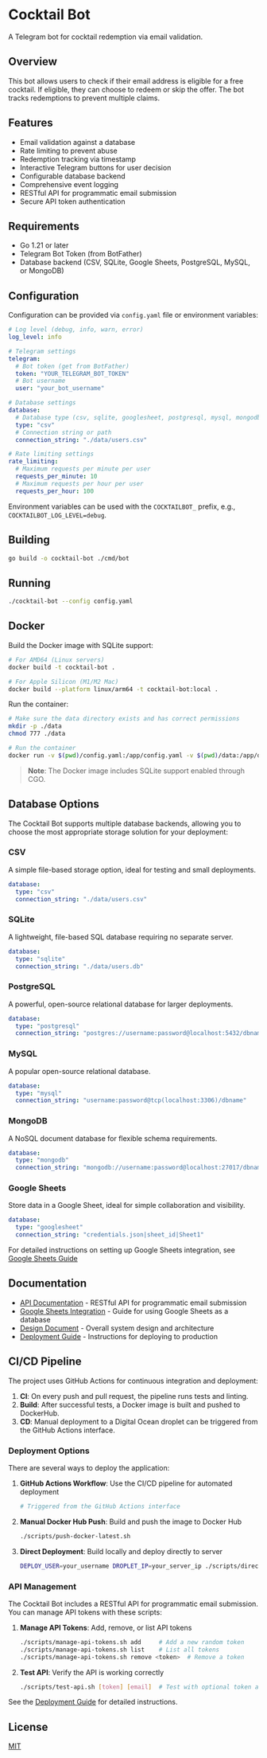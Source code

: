 # Cocktail Bot

A Telegram bot for cocktail redemption via email validation.

## Overview

This bot allows users to check if their email address is eligible for a free cocktail. If eligible, they can choose to redeem or skip the offer. The bot tracks redemptions to prevent multiple claims.

## Features

- Email validation against a database
- Rate limiting to prevent abuse
- Redemption tracking via timestamp
- Interactive Telegram buttons for user decision
- Configurable database backend
- Comprehensive event logging
- RESTful API for programmatic email submission
- Secure API token authentication

## Requirements

- Go 1.21 or later
- Telegram Bot Token (from BotFather)
- Database backend (CSV, SQLite, Google Sheets, PostgreSQL, MySQL, or MongoDB)

## Configuration

Configuration can be provided via `config.yaml` file or environment variables:

```yaml
# Log level (debug, info, warn, error)
log_level: info

# Telegram settings
telegram:
  # Bot token (get from BotFather)
  token: "YOUR_TELEGRAM_BOT_TOKEN"
  # Bot username
  user: "your_bot_username"

# Database settings
database:
  # Database type (csv, sqlite, googlesheet, postgresql, mysql, mongodb)
  type: "csv"
  # Connection string or path
  connection_string: "./data/users.csv"

# Rate limiting settings
rate_limiting:
  # Maximum requests per minute per user
  requests_per_minute: 10
  # Maximum requests per hour per user
  requests_per_hour: 100
```

Environment variables can be used with the `COCKTAILBOT_` prefix, e.g., `COCKTAILBOT_LOG_LEVEL=debug`.

## Building

```bash
go build -o cocktail-bot ./cmd/bot
```

## Running

```bash
./cocktail-bot --config config.yaml
```

## Docker

Build the Docker image with SQLite support:

```bash
# For AMD64 (Linux servers)
docker build -t cocktail-bot .

# For Apple Silicon (M1/M2 Mac)
docker build --platform linux/arm64 -t cocktail-bot:local .
```

Run the container:

```bash
# Make sure the data directory exists and has correct permissions
mkdir -p ./data
chmod 777 ./data

# Run the container
docker run -v $(pwd)/config.yaml:/app/config.yaml -v $(pwd)/data:/app/data -p 8080:8080 cocktail-bot
```

> **Note**: The Docker image includes SQLite support enabled through CGO.

## Database Options

The Cocktail Bot supports multiple database backends, allowing you to choose the most appropriate storage solution for your deployment:

### CSV

A simple file-based storage option, ideal for testing and small deployments.

```yaml
database:
  type: "csv"
  connection_string: "./data/users.csv"
```

### SQLite

A lightweight, file-based SQL database requiring no separate server.

```yaml
database:
  type: "sqlite"
  connection_string: "./data/users.db"
```

### PostgreSQL

A powerful, open-source relational database for larger deployments.

```yaml
database:
  type: "postgresql"
  connection_string: "postgres://username:password@localhost:5432/dbname"
```

### MySQL

A popular open-source relational database.

```yaml
database:
  type: "mysql"
  connection_string: "username:password@tcp(localhost:3306)/dbname"
```

### MongoDB

A NoSQL document database for flexible schema requirements.

```yaml
database:
  type: "mongodb"
  connection_string: "mongodb://username:password@localhost:27017/dbname"
```

### Google Sheets

Store data in a Google Sheet, ideal for simple collaboration and visibility.

```yaml
database:
  type: "googlesheet"
  connection_string: "credentials.json|sheet_id|Sheet1"
```

For detailed instructions on setting up Google Sheets integration, see [Google Sheets Guide](docs/googlesheets.md)

## Documentation

- [API Documentation](docs/api.md) - RESTful API for programmatic email submission
- [Google Sheets Integration](docs/googlesheets.md) - Guide for using Google Sheets as a database
- [Design Document](docs/design-document.md) - Overall system design and architecture
- [Deployment Guide](docs/deployment.md) - Instructions for deploying to production

## CI/CD Pipeline

The project uses GitHub Actions for continuous integration and deployment:

1. **CI**: On every push and pull request, the pipeline runs tests and linting.
2. **Build**: After successful tests, a Docker image is built and pushed to DockerHub.
3. **CD**: Manual deployment to a Digital Ocean droplet can be triggered from the GitHub Actions interface.

### Deployment Options

There are several ways to deploy the application:

1. **GitHub Actions Workflow**: Use the CI/CD pipeline for automated deployment
   ```bash
   # Triggered from the GitHub Actions interface
   ```

2. **Manual Docker Hub Push**: Build and push the image to Docker Hub
   ```bash
   ./scripts/push-docker-latest.sh
   ```

3. **Direct Deployment**: Build locally and deploy directly to server
   ```bash
   DEPLOY_USER=your_username DROPLET_IP=your_server_ip ./scripts/direct-deploy.sh
   ```

### API Management

The Cocktail Bot includes a RESTful API for programmatic email submission. You can manage API tokens with these scripts:

1. **Manage API Tokens**: Add, remove, or list API tokens
   ```bash
   ./scripts/manage-api-tokens.sh add     # Add a new random token
   ./scripts/manage-api-tokens.sh list    # List all tokens
   ./scripts/manage-api-tokens.sh remove <token>  # Remove a token
   ```

2. **Test API**: Verify the API is working correctly
   ```bash
   ./scripts/test-api.sh [token] [email]  # Test with optional token and email
   ```

See the [Deployment Guide](docs/deployment.md) for detailed instructions.

## License

[MIT](LICENSE)
